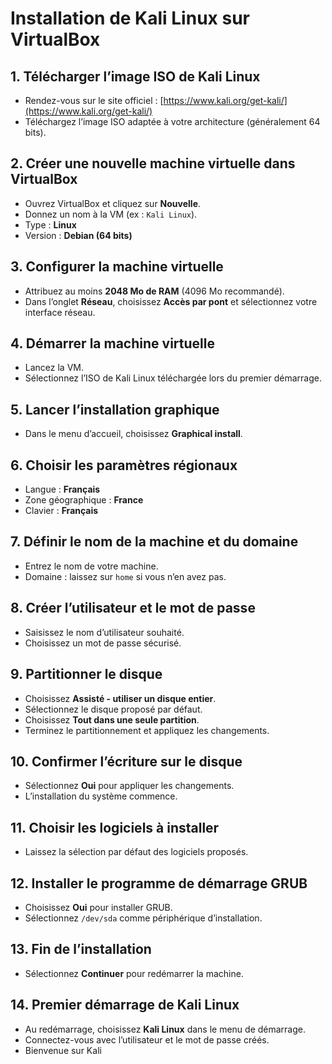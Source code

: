 # Installation de Kali Linux sur VirtualBox

## 1. Télécharger l’image ISO de Kali Linux
- Rendez-vous sur le site officiel : [https://www.kali.org/get-kali/](https://www.kali.org/get-kali/)
- Téléchargez l’image ISO adaptée à votre architecture (généralement 64 bits).

## 2. Créer une nouvelle machine virtuelle dans VirtualBox
- Ouvrez VirtualBox et cliquez sur **Nouvelle**.
- Donnez un nom à la VM (ex : `Kali Linux`).
- Type : **Linux**
- Version : **Debian (64 bits)**

## 3. Configurer la machine virtuelle
- Attribuez au moins **2048 Mo de RAM** (4096 Mo recommandé).
- Dans l’onglet **Réseau**, choisissez **Accès par pont** et sélectionnez votre interface réseau.

## 4. Démarrer la machine virtuelle
- Lancez la VM.
- Sélectionnez l’ISO de Kali Linux téléchargée lors du premier démarrage.

## 5. Lancer l’installation graphique
- Dans le menu d’accueil, choisissez **Graphical install**.

## 6. Choisir les paramètres régionaux
- Langue : **Français**
- Zone géographique : **France**
- Clavier : **Français**

## 7. Définir le nom de la machine et du domaine
- Entrez le nom de votre machine.
- Domaine : laissez sur `home` si vous n’en avez pas.

## 8. Créer l’utilisateur et le mot de passe
- Saisissez le nom d’utilisateur souhaité.
- Choisissez un mot de passe sécurisé.

## 9. Partitionner le disque
- Choisissez **Assisté - utiliser un disque entier**.
- Sélectionnez le disque proposé par défaut.
- Choisissez **Tout dans une seule partition**.
- Terminez le partitionnement et appliquez les changements.

## 10. Confirmer l’écriture sur le disque
- Sélectionnez **Oui** pour appliquer les changements.
- L’installation du système commence.

## 11. Choisir les logiciels à installer
- Laissez la sélection par défaut des logiciels proposés.

## 12. Installer le programme de démarrage GRUB
- Choisissez **Oui** pour installer GRUB.
- Sélectionnez `/dev/sda` comme périphérique d’installation.

## 13. Fin de l’installation
- Sélectionnez **Continuer** pour redémarrer la machine.

## 14. Premier démarrage de Kali Linux
- Au redémarrage, choisissez **Kali Linux** dans le menu de démarrage.
- Connectez-vous avec l’utilisateur et le mot de passe créés.
- Bienvenue sur Kali